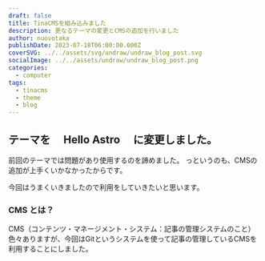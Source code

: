 ```yaml
---
draft: false
title: TinaCMSを組み込みました
description: 更なるテーマの変更とCMSの追加を行いました
author: nuovotaka
publishDate: 2023-07-18T06:00:00.000Z
coverSVG: ../../assets/svg/undraw/undraw_blog_post.svg
socialImage: ../../assets/undraw/undraw_blog_post.png
categories:
  - computer
tags:
  - tinacms
  - theme
  - blog
---
```


## テーマを　 Hello Astro 　に変更しました。

前回のテーマでは問題があり使用するのを諦めました。
っというのも、CMSの追加が上手くいかなかったからです。

今回はうまくいきましたので利用をしていきたいと思います。

### CMS とは？

CMS（コンテンツ・マネージメント・システム：記事の管理システムのこと）
色々ありますが、今回はGitというシステムを使って記事の管理しているCMSを利用することにしました。
